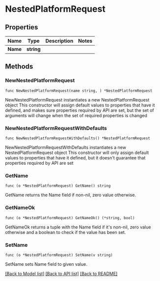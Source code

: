 # NestedPlatformRequest

## Properties

Name | Type | Description | Notes
------------ | ------------- | ------------- | -------------
**Name** | **string** |  | 

## Methods

### NewNestedPlatformRequest

`func NewNestedPlatformRequest(name string, ) *NestedPlatformRequest`

NewNestedPlatformRequest instantiates a new NestedPlatformRequest object
This constructor will assign default values to properties that have it defined,
and makes sure properties required by API are set, but the set of arguments
will change when the set of required properties is changed

### NewNestedPlatformRequestWithDefaults

`func NewNestedPlatformRequestWithDefaults() *NestedPlatformRequest`

NewNestedPlatformRequestWithDefaults instantiates a new NestedPlatformRequest object
This constructor will only assign default values to properties that have it defined,
but it doesn't guarantee that properties required by API are set

### GetName

`func (o *NestedPlatformRequest) GetName() string`

GetName returns the Name field if non-nil, zero value otherwise.

### GetNameOk

`func (o *NestedPlatformRequest) GetNameOk() (*string, bool)`

GetNameOk returns a tuple with the Name field if it's non-nil, zero value otherwise
and a boolean to check if the value has been set.

### SetName

`func (o *NestedPlatformRequest) SetName(v string)`

SetName sets Name field to given value.



[[Back to Model list]](../README.md#documentation-for-models) [[Back to API list]](../README.md#documentation-for-api-endpoints) [[Back to README]](../README.md)



